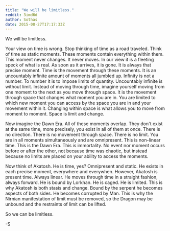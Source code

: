 ```yaml
---
title: "We will be limitless."
reddit: 3imd6d
author: Sothas
date: 2015-08-27T17:17:33Z
---
```


We will be limitless.

Your view on time is wrong. Stop thinking of time as a road traveled. Think of time as static moments. These moments contain everything within them. This moment never changes. It never moves. In our view it is a fleeting speck of what is real. As soon as it arrives, it is gone. It is always that precise moment. Time is the movement through these moments. It is an uncountably infinite amount of moments all jumbled up. Infinity is not a number. To number it is to impose limits of quantity. Uncountably infinite is without limit. Instead of moving through time, imagine yourself moving from one moment to the next as you move through space. It is the movement through space that changes what moment you are in. You are limited to which new moment you can access by the space you are in and your movement within it. Changing within space is what allows you to move from moment to moment. Space is limit and change.

Now imagine the Dawn Era. All of these moments overlap. They don't exist at the same time, more precisely, you exist in all of them at once. There is no direction. There is no movement through space. There is no limit. You are in all moments simultaneously and are omnipresent. This is non-linear time. This is the Dawn Era. This is immortality. No event nor moment occurs before or after the other, not because time was chaotic, but instead because no limits are placed on your ability to access the moments.

Now think of Akatosh. He is time, yes? Omnipresent and static. He exists in each precise moment, everywhere and everywhen. However, Akatosh is present time. Always linear. He moves through time in a straight fashion, always forward. He is bound by Lorkhan. He is caged. He is limited. This is why Akatosh is both stasis and change. Bound by the serpent he becomes aspects of both sides. He becomes corrupted by Man.
This is why the Nirnian manifestation of limit must be removed, so the Dragon may be unbound and the restraints of limit can be lifted.

So we can be limitless.

-S
